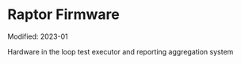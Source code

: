 # Raptor Firmware

Modified: 2023-01

Hardware in the loop test executor and reporting aggregation system

